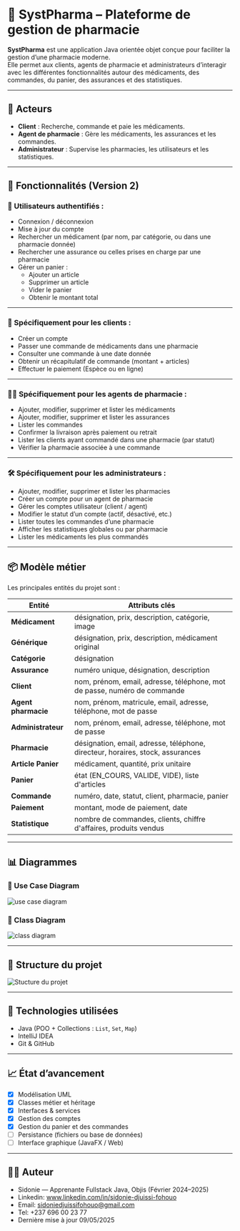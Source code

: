 # 💊 SystPharma – Plateforme de gestion de pharmacie

**SystPharma** est une application Java orientée objet conçue pour faciliter la gestion d’une pharmacie moderne.  
Elle permet aux clients, agents de pharmacie et administrateurs d’interagir avec les différentes fonctionnalités autour des médicaments, des commandes, du panier, des assurances et des statistiques.

---

## 👥 Acteurs

- **Client** : Recherche, commande et paie les médicaments.
- **Agent de pharmacie** : Gère les médicaments, les assurances et les commandes.
- **Administrateur** : Supervise les pharmacies, les utilisateurs et les statistiques.

---

## 🧾 Fonctionnalités (Version 2)

### 🔐 Utilisateurs authentifiés :
- Connexion / déconnexion
- Mise à jour du compte
- Rechercher un médicament (par nom, par catégorie, ou dans une pharmacie donnée)
- Rechercher une assurance ou celles prises en charge par une pharmacie
- Gérer un panier :
  - Ajouter un article
  - Supprimer un article
  - Vider le panier
  - Obtenir le montant total

---

### 👤 Spécifiquement pour les **clients** :
- Créer un compte
- Passer une commande de médicaments dans une pharmacie
- Consulter une commande à une date donnée
- Obtenir un récapitulatif de commande (montant + articles)
- Effectuer le paiement (Espèce ou en ligne)

---

### 🧑‍⚕️ Spécifiquement pour les **agents de pharmacie** :
- Ajouter, modifier, supprimer et lister les médicaments
- Ajouter, modifier, supprimer et lister les assurances
- Lister les commandes
- Confirmer la livraison après paiement ou retrait
- Lister les clients ayant commandé dans une pharmacie (par statut)
- Vérifier la pharmacie associée à une commande

---

### 🛠️ Spécifiquement pour les **administrateurs** :
- Ajouter, modifier, supprimer et lister les pharmacies
- Créer un compte pour un agent de pharmacie
- Gérer les comptes utilisateur (client / agent)
- Modifier le statut d’un compte (actif, désactivé, etc.)
- Lister toutes les commandes d’une pharmacie
- Afficher les statistiques globales ou par pharmacie
- Lister les médicaments les plus commandés

---

## 📦 Modèle métier

Les principales entités du projet sont :

| Entité             | Attributs clés |
|--------------------|----------------|
| **Médicament**     | désignation, prix, description, catégorie, image |
| **Générique**      | désignation, prix, description, médicament original |
| **Catégorie**      | désignation |
| **Assurance**      | numéro unique, désignation, description |
| **Client**         | nom, prénom, email, adresse, téléphone, mot de passe, numéro de commande |
| **Agent pharmacie**| nom, prénom, matricule, email, adresse, téléphone, mot de passe |
| **Administrateur** | nom, prénom, email, adresse, téléphone, mot de passe |
| **Pharmacie**      | désignation, email, adresse, téléphone, directeur, horaires, stock, assurances |
| **Article Panier** | médicament, quantité, prix unitaire |
| **Panier**         | état (EN_COURS, VALIDE, VIDE), liste d'articles |
| **Commande**       | numéro, date, statut, client, pharmacie, panier |
| **Paiement**       | montant, mode de paiement, date |
| **Statistique**    | nombre de commandes, clients, chiffre d'affaires, produits vendus |

---

## 📊 Diagrammes

### 🧰 Use Case Diagram
![use case diagram](src/com/syspharma/projet/img/UseCaseDiagV7Sido.PNG)

### 📘 Class Diagram
![class diagram](src/com/syspharma/projet/img/ClassDiagramV7Sido.jpg)

---

## 📁 Structure du projet
![Stucture du projet](src/com/syspharma/projet/img/StructureProjet.PNG)

---

## 🚀 Technologies utilisées

- Java (POO + Collections : `List`, `Set`, `Map`)
- IntelliJ IDEA
- Git & GitHub

---

## 📈 État d’avancement

- [x] Modélisation UML
- [x] Classes métier et héritage
- [x] Interfaces & services
- [x] Gestion des comptes
- [x] Gestion du panier et des commandes
- [ ] Persistance (fichiers ou base de données)
- [ ] Interface graphique (JavaFX / Web)

---

## 👩‍💻 Auteur

- Sidonie — Apprenante Fullstack Java, Objis (Février 2024–2025)
- Linkedin: www.linkedin.com/in/sidonie-djuissi-fohouo
- Email: sidoniedjuissifohouo@gmail.com
- Tel: +237 696 00 23 77
- Dernière mise à jour 09/05/2025
